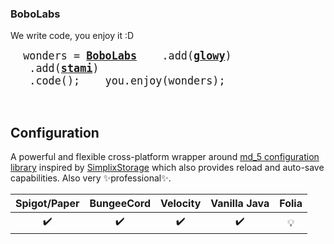 ### BoboLabs

We write code, you enjoy it :D

<big><pre>
&nbsp;wonders =&nbsp;[**BoboLabs**](https://www.bobolabs.net)
&nbsp;&nbsp;&nbsp;.add([**glowy**](https://www.fabionebbia.com))
&nbsp;&nbsp;&nbsp;.add([**stami**](https://stami.bobolabs.net))
&nbsp;&nbsp;&nbsp;.code();
&nbsp;
&nbsp;you.enjoy(wonders);
</pre></big>

<br>

## Configuration

A powerful and flexible cross-platform wrapper around [md_5 configuration library](https://github.com/SpigotMC/BungeeCord/) inspired
by [SimplixStorage](https://github.com/Simplix-Softworks/SimplixStorage) which also provides reload and auto-save capabilities. Also very
✨professional✨.

|    Spigot/Paper    |     BungeeCord     |      Velocity      |    Vanilla Java    | Folia |
:------------------:|:------------------:|:------------------:|:------------------:|:-----:|
| :heavy_check_mark: | :heavy_check_mark: | :heavy_check_mark: | :heavy_check_mark: |  💡   |